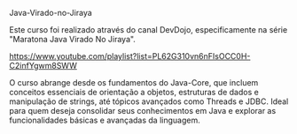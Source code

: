 Java-Virado-no-Jiraya

Este curso foi realizado através do canal DevDojo, especificamente na série "Maratona Java Virado No Jiraya".

https://www.youtube.com/playlist?list=PL62G310vn6nFIsOCC0H-C2infYgwm8SWW

O curso abrange desde os fundamentos do Java-Core, que incluem conceitos essenciais de orientação a objetos, estruturas de dados e manipulação de strings, até tópicos avançados como Threads e JDBC. Ideal para quem deseja consolidar seus conhecimentos em Java e explorar as funcionalidades básicas e avançadas da linguagem.
